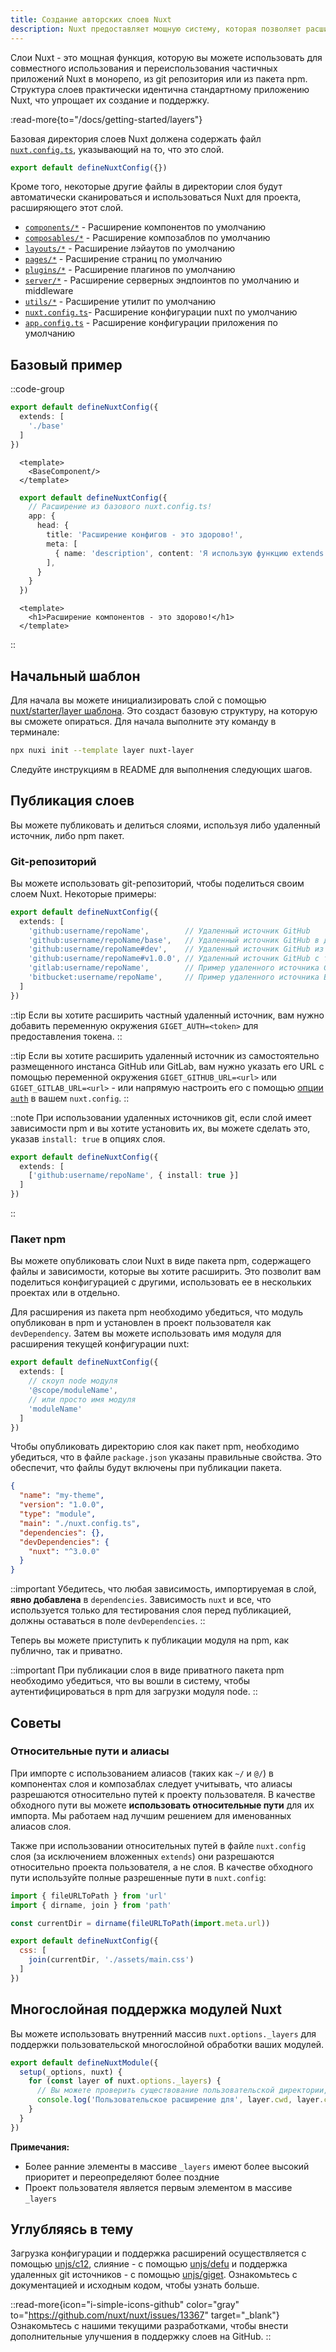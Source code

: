 ```yaml
---
title: Создание авторских слоев Nuxt
description: Nuxt предоставляет мощную систему, которая позволяет расширять файлы по умолчанию, конфигурации и многое другое.
---
```


Слои Nuxt - это мощная функция, которую вы можете использовать для совместного использования и переиспользования частичных приложений Nuxt в монорепо, из git репозитория или из пакета npm. Структура слоев практически идентична стандартному приложению Nuxt, что упрощает их создание и поддержку.

:read-more{to="/docs/getting-started/layers"}

Базовая директория слоев Nuxt должена содержать файл [`nuxt.config.ts`](/docs/guide/directory-structure/nuxt-config), указывающий на то, что это слой.

```ts [base/nuxt.config.ts]
export default defineNuxtConfig({})
```

Кроме того, некоторые другие файлы в директории слоя будут автоматически сканироваться и использоваться Nuxt для проекта, расширяющего этот слой.

- [`components/*`](/docs/guide/directory-structure/components)   - Расширение компонентов по умолчанию
- [`composables/*`](/docs/guide/directory-structure/composables)  - Расширение композаблов по умолчанию
- [`layouts/*`](/docs/guide/directory-structure/layouts)  - Расширение лэйаутов по умолчанию
- [`pages/*`](/docs/guide/directory-structure/pages)        - Расширение страниц по умолчанию
- [`plugins/*`](/docs/guide/directory-structure/plugins)        - Расширение плагинов по умолчанию
- [`server/*`](/docs/guide/directory-structure/server)       - Расширение серверных эндпоинтов по умолчанию и middleware
- [`utils/*`](/docs/guide/directory-structure/utils)   - Расширение утилит по умолчанию
- [`nuxt.config.ts`](/docs/guide/directory-structure/nuxt-config)- Расширение конфигурации nuxt по умолчанию
- [`app.config.ts`](/docs/guide/directory-structure/app-config)  - Расширение конфигурации приложения по умолчанию

## Базовый пример

::code-group

  ```ts [nuxt.config.ts]
  export default defineNuxtConfig({
    extends: [
      './base'
    ]
  })
  ```

  ```vue [app.vue]
    <template>
      <BaseComponent/>
    </template>
  ```

  ```ts [base/nuxt.config.ts]
    export default defineNuxtConfig({
      // Расширение из базового nuxt.config.ts!
      app: {
        head: {
          title: 'Расширение конфигов - это здорово!',
          meta: [
            { name: 'description', content: 'Я использую функцию extends в nuxt 3!' }
          ],
        }
      }
    })
  ```

  ```vue [base/components/BaseComponent.vue]
    <template>
      <h1>Расширение компонентов - это здорово!</h1>
    </template>
  ```

::

## Начальный шаблон

Для начала вы можете инициализировать слой с помощью [nuxt/starter/layer шаблона](https://github.com/nuxt/starter/tree/layer). Это создаст базовую структуру, на которую вы сможете опираться. Для начала выполните эту команду в терминале:

```bash [Terminal]
npx nuxi init --template layer nuxt-layer
```

Следуйте инструкциям в README для выполнения следующих шагов.

## Публикация слоев

Вы можете публиковать и делиться слоями, используя либо удаленный источник, либо npm пакет.

### Git-репозиторий

Вы можете использовать git-репозиторий, чтобы поделиться своим слоем Nuxt. Некоторые примеры:

```ts [nuxt.config.ts]
export default defineNuxtConfig({
  extends: [
    'github:username/repoName',        // Удаленный источник GitHub
    'github:username/repoName/base',   // Удаленный источник GitHub в директории /base
    'github:username/repoName#dev',    // Удаленный источник GitHub из ветки dev
    'github:username/repoName#v1.0.0', // Удаленный источник GitHub с тегом v1.0.0
    'gitlab:username/repoName',        // Пример удаленного источника GitLab
    'bitbucket:username/repoName',     // Пример удаленного источника Bitbucket
  ]
})
```

::tip
Если вы хотите расширить частный удаленный источник, вам нужно добавить переменную окружения `GIGET_AUTH=<token>` для предоставления токена.
::

::tip
Если вы хотите расширить удаленный источник из самостоятельно размещенного инстанса GitHub или GitLab, вам нужно указать его URL с помощью переменной окружения `GIGET_GITHUB_URL=<url>` или `GIGET_GITLAB_URL=<url>` - или напрямую настроить его с помощью [опции `auth`](https://github.com/unjs/c12#extending-config-layer-from-remote-sources) в вашем `nuxt.config`.
::

::note
При использовании удаленных источников git, если слой имеет зависимости npm и вы хотите установить их, вы можете сделать это, указав `install: true` в опциях слоя.

```ts [nuxt.config.ts]
export default defineNuxtConfig({
  extends: [
    ['github:username/repoName', { install: true }]
  ]
})
```
::

### Пакет npm

Вы можете опубликовать слои Nuxt в виде пакета npm, содержащего файлы и зависимости, которые вы хотите расширить. Это позволит вам поделиться конфигурацией с другими, использовать ее в нескольких проектах или в отдельно.

Для расширения из пакета npm необходимо убедиться, что модуль опубликован в npm и установлен в проект пользователя как `devDependency`. Затем вы можете использовать имя модуля для расширения текущей конфигурации nuxt:

```ts [nuxt.config.ts]
export default defineNuxtConfig({
  extends: [
    // скоуп node модуля
    '@scope/moduleName',
    // или просто имя модуля
    'moduleName'
  ]
})
```

Чтобы опубликовать директорию слоя как пакет npm, необходимо убедиться, что в файле `package.json` указаны правильные свойства. Это обеспечит, что файлы будут включены при публикации пакета.

```json [package.json]
{
  "name": "my-theme",
  "version": "1.0.0",
  "type": "module",
  "main": "./nuxt.config.ts",
  "dependencies": {},
  "devDependencies": {
    "nuxt": "^3.0.0"
  }
}
```

::important
Убедитесь, что любая зависимость, импортируемая в слой, **явно добавлена** в `dependencies`. Зависимость `nuxt` и все, что используется только для тестирования слоя перед публикацией, должны оставаться в поле `devDependencies`.
::

Теперь вы можете приступить к публикации модуля на npm, как публично, так и приватно.

::important
При публикации слоя в виде приватного пакета npm необходимо убедиться, что вы вошли в систему, чтобы аутентифицироваться в npm для загрузки модуля node.
::

## Советы

### Относительные пути и алиасы

При импорте с использованием алиасов (таких как `~/` и `@/`) в компонентах слоя и композаблах следует учитывать, что алиасы разрешаются относительно путей к проекту пользователя. В качестве обходного пути вы можете **использовать относительные пути** для их импорта. Мы работаем над лучшим решением для именованных алиасов слоя.

Также при использовании относительных путей в файле `nuxt.config` слоя (за исключением вложенных `extends`) они разрешаются относительно проекта пользователя, а не слоя. В качестве обходного пути используйте полные разрешенные пути в `nuxt.config`:

```js [nuxt.config.ts]
import { fileURLToPath } from 'url'
import { dirname, join } from 'path'

const currentDir = dirname(fileURLToPath(import.meta.url))

export default defineNuxtConfig({
  css: [
    join(currentDir, './assets/main.css')
  ]
})
```

## Многослойная поддержка модулей Nuxt

Вы можете использовать внутренний массив `nuxt.options._layers` для поддержки пользовательской многослойной обработки ваших модулей.

```ts [modules/my-module.ts]
export default defineNuxtModule({
  setup(_options, nuxt) {
    for (const layer of nuxt.options._layers) {
      // Вы можете проверить существование пользовательской директории, чтобы расширить ее для каждого слоя
      console.log('Пользовательское расширение для', layer.cwd, layer.config)
    }
  }
})
```

**Примечания:**
- Более ранние элементы в массиве `_layers` имеют более высокий приоритет и переопределяют более поздние
- Проект пользователя является первым элементом в массиве `_layers`

## Углубляясь в тему

Загрузка конфигурации и поддержка расширений осуществляется с помощью [unjs/c12](https://github.com/unjs/c12), слияние - с помощью [unjs/defu](https://github.com/unjs/defu) и поддержка удаленных git источников - с помощью [unjs/giget](https://github.com/unjs/giget). Ознакомьтесь с документацией и исходным кодом, чтобы узнать больше.

::read-more{icon="i-simple-icons-github" color="gray" to="https://github.com/nuxt/nuxt/issues/13367" target="_blank"}
Ознакомьтесь с нашими текущими разработками, чтобы внести дополнительные улучшения в поддержку слоев на GitHub.
::
